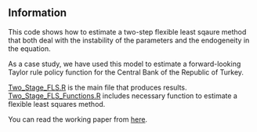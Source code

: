 ## Information

This code shows how to estimate a two-step flexible least sqaure method that both deal with the instability of the parameters and the endogeneity in the equation.

As a case study, we have used this model to estimate a forward-looking Taylor rule policy function for the Central Bank of the Republic of Turkey.

[Two_Stage_FLS.R](https://github.com/Soybilgen/Two_Stage_FLS/blob/master/Two_Stage_FLS.R) is the main file that produces results. [Two_Stage_FLS_Functions.R](https://github.com/Soybilgen/Two_Stage_FLS/blob/master/Two_Stage_FLS_Functions.R) includes necessary function to estimate a flexible least squares method.

You can read the working paper from [here](https://github.com/Soybilgen/Two_Stage_FLS/blob/master/Time%20Varying%20Taylor%20Rule%20Estimation%20for%20Turkey.pdf).
